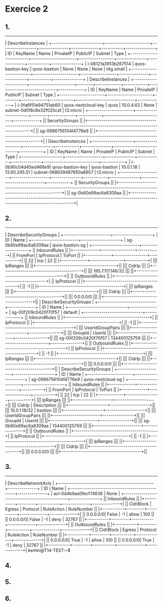 # Exercice 2

## 1.

----------------------------------------------------------------------------------------------------------------------------------
|                                                        DescribeInstances                                                       |
+--------------------------+-----------------------+------------------+---------------+--------------+-----------+---------------+
|            ID            |        KeyName        |      Name        |   PrivateIP   |  PublicIP    |  Subnet   |     Type      |
+--------------------------+-----------------------+------------------+---------------+--------------+-----------+---------------+
|  i-08121a3913b267514     |  qvos-bastion-key     |  qvos-bastion    |  None         |  None        |  None     |  t4g.small    |
+--------------------------+-----------------------+------------------+---------------+--------------+-----------+---------------+
|                                                        DescribeInstances                                                       |
+-----------------------+-----------------------+--------+-------------+------------+------------------------------+-------------+
|          ID           |        KeyName        | Name   |  PrivateIP  | PublicIP   |           Subnet             |    Type     |
+-----------------------+-----------------------+--------+-------------+------------+------------------------------+-------------+
|  i-0fa6f51e94751ab60  |  qvos-nextcloud-key   |  qvos  |  10.0.4.63  |  None      |  subnet-0d0f8c8e32f025ca1    |  t3.micro   |
+-----------------------+-----------------------+--------+-------------+------------+------------------------------+-------------+
||                                                        SecurityGroups                                                        ||
|+------------------------------------------------------------------------------------------------------------------------------+|
||  sg-0986756104f4776e9                                                                                                        ||
|+------------------------------------------------------------------------------------------------------------------------------+|
|                                                        DescribeInstances                                                       |
+---------------------+-------------------+---------------+------------+---------------+----------------------------+------------+
|         ID          |      KeyName      |     Name      | PrivateIP  |   PublicIP    |          Subnet            |   Type     |
+---------------------+-------------------+---------------+------------+---------------+----------------------------+------------+
|  i-0b90c04d45ed468e9|  qvos-bastion-key |  qvos-bastion |  10.0.1.18 |  13.60.245.51 |  subnet-068639487650a8657  |  t3.micro  |
+---------------------+-------------------+---------------+------------+---------------+----------------------------+------------+
||                                                        SecurityGroups                                                        ||
|+------------------------------------------------------------------------------------------------------------------------------+|
||  sg-0b60e99ac6a8309aa                                                                                                        ||
|+------------------------------------------------------------------------------------------------------------------------------+|






## 2.

-----------------------------------------------
|           DescribeSecurityGroups            |
+------------------------+--------------------+
|           ID           |       Name         |
+------------------------+--------------------+
|  sg-0b60e99ac6a8309aa  |  qvos-bastion-sg   |
+------------------------+--------------------+
||               InboundRules                ||
|+-------------+-----------------+-----------+|
||  FromPort   |   IpProtocol    |  ToPort   ||
|+-------------+-----------------+-----------+|
||  22         |  tcp            |  22       ||
|+-------------+-----------------+-----------+|
|||                IpRanges                 |||
||+-----------------------------------------+||
|||                 CidrIp                  |||
||+-----------------------------------------+||
|||  195.7.117.146/32                       |||
||+-----------------------------------------+||
||               OutboundRules               ||
|+-------------------------------------------+|
||                IpProtocol                 ||
|+-------------------------------------------+|
||  -1                                       ||
|+-------------------------------------------+|
|||                IpRanges                 |||
||+-----------------------------------------+||
|||                 CidrIp                  |||
||+-----------------------------------------+||
|||  0.0.0.0/0                              |||
||+-----------------------------------------+||
|           DescribeSecurityGroups            |
+------------------------------+--------------+
|              ID              |    Name      |
+------------------------------+--------------+
|  sg-00f209c0420f70f57        |  default     |
+------------------------------+--------------+
||               InboundRules                ||
|+-------------------------------------------+|
||                IpProtocol                 ||
|+-------------------------------------------+|
||  -1                                       ||
|+-------------------------------------------+|
|||            UserIdGroupPairs             |||
||+------------------------+----------------+||
|||         GroupId        |    UserId      |||
||+------------------------+----------------+||
|||  sg-00f209c0420f70f57  |  134400125759  |||
||+------------------------+----------------+||
||               OutboundRules               ||
|+-------------------------------------------+|
||                IpProtocol                 ||
|+-------------------------------------------+|
||  -1                                       ||
|+-------------------------------------------+|
|||                IpRanges                 |||
||+-----------------------------------------+||
|||                 CidrIp                  |||
||+-----------------------------------------+||
|||  0.0.0.0/0                              |||
||+-----------------------------------------+||
|           DescribeSecurityGroups            |
+-----------------------+---------------------+
|          ID           |        Name         |
+-----------------------+---------------------+
|  sg-0986756104f4776e9 |  qvos-nextcloud-sg  |
+-----------------------+---------------------+
||               InboundRules                ||
|+-------------+-----------------+-----------+|
||  FromPort   |   IpProtocol    |  ToPort   ||
|+-------------+-----------------+-----------+|
||  22         |  tcp            |  22       ||
|+-------------+-----------------+-----------+|
|||                IpRanges                 |||
||+--------------------+--------------------+||
|||       CidrIp       |    Description     |||
||+--------------------+--------------------+||
|||  10.0.1.18/32      |  bastion           |||
||+--------------------+--------------------+||
|||            UserIdGroupPairs             |||
||+------------------------+----------------+||
|||         GroupId        |    UserId      |||
||+------------------------+----------------+||
|||  sg-0b60e99ac6a8309aa  |  134400125759  |||
||+------------------------+----------------+||
||               OutboundRules               ||
|+-------------------------------------------+|
||                IpProtocol                 ||
|+-------------------------------------------+|
||  -1                                       ||
|+-------------------------------------------+|
|||                IpRanges                 |||
||+-----------------------------------------+||
|||                 CidrIp                  |||
||+-----------------------------------------+||
|||  0.0.0.0/0                              |||
||+-----------------------------------------+||
## 3.




-------------------------------------------------------------------
|                       DescribeNetworkAcls                       |
+-------------------------------------------------+---------------+
|                       ID                        |     Name      |
+-------------------------------------------------+---------------+
|  acl-0d4b9aa0fecf74636                          |  None         |
+-------------------------------------------------+---------------+
||                         InboundRules                          ||
|+-----------+---------+-----------+--------------+--------------+|
|| CidrBlock | Egress  | Protocol  | RuleAction   | RuleNumber   ||
|+-----------+---------+-----------+--------------+--------------+|
||  0.0.0.0/0|  False  |  -1       |  allow       |  100         ||
||  0.0.0.0/0|  False  |  -1       |  deny        |  32767       ||
|+-----------+---------+-----------+--------------+--------------+|
||                         OutboundRules                         ||
|+-----------+---------+-----------+--------------+--------------+|
|| CidrBlock | Egress  | Protocol  | RuleAction   | RuleNumber   ||
|+-----------+---------+-----------+--------------+--------------+|
||  0.0.0.0/0|  True   |  -1       |  allow       |  100         ||
||  0.0.0.0/0|  True   |  -1       |  deny        |  32767       ||
|+-----------+---------+-----------+--------------+--------------+|
kentin@T14-TEST:~$
## 4.
## 5.
## 6.


